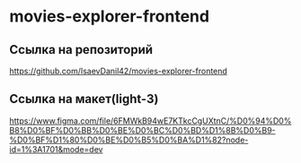 # movies-explorer-frontend


## Ссылка на репозиторий

https://github.com/IsaevDanil42/movies-explorer-frontend

## Ссылка на макет(light-3)

https://www.figma.com/file/6FMWkB94wE7KTkcCgUXtnC/%D0%94%D0%B8%D0%BF%D0%BB%D0%BE%D0%BC%D0%BD%D1%8B%D0%B9-%D0%BF%D1%80%D0%BE%D0%B5%D0%BA%D1%82?node-id=1%3A1701&mode=dev



